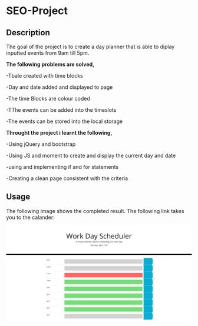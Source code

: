 # SEO-Project

## Description 
The goal of the project is to create a day planner that is able to diplay inputted events from 9am till 5pm.  

**The following problems are solved,**

-Tbale created with time blocks

-Day and date added and displayed to page

-The time Blocks are colour coded

-TThe events can be added into the timeslots

-The events can be stored into the local storage

**Throught the project i learnt the following,**

-Using jQuery and bootstrap

-Using JS and moment to create and display the current day and date

-using and implementing if and for statements

-Creating a clean page consistent with the criteria


## Usage 
The following image shows the completed result.
The following link takes you to the calander:



![alt text](/Assets/FireShot%20Capture%20008%20-%20Work%20Day%20Scheduler%20-%20127.0.0.1.png)

